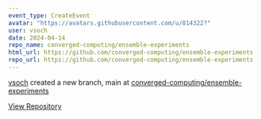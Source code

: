```yaml
---
event_type: CreateEvent
avatar: "https://avatars.githubusercontent.com/u/814322?"
user: vsoch
date: 2024-04-14
repo_name: converged-computing/ensemble-experiments
html_url: https://github.com/converged-computing/ensemble-experiments
repo_url: https://github.com/converged-computing/ensemble-experiments
---
```


<a href='https://github.com/vsoch' target='_blank'>vsoch</a> created a new branch, main at <a href='https://github.com/converged-computing/ensemble-experiments' target='_blank'>converged-computing/ensemble-experiments</a>

<a href='https://github.com/converged-computing/ensemble-experiments' target='_blank'>View Repository</a>